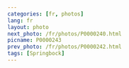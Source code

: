 ```yaml
---
categories: [fr, photos]
lang: fr
layout: photo
next_photo: /fr/photos/P0000240.html
picname: P0000243
prev_photo: /fr/photos/P0000242.html
tags: [Springbock]
---
```


